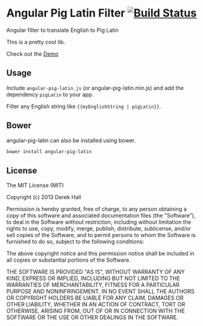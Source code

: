 # Angular Pig Latin Filter [![Build Status](https://travis-ci.org/dhallsim/angular-pig-latin.png?branch=master)](https://travis-ci.org/dhallsim/angular-pig-latin)

Angular filter to translate English to Pig Latin

This is a pretty cool lib.

Check out the [Demo](http://dhallsim.github.io/angular-pig-latin)

## Usage
Include `angular-pig-latin.js` (or angular-pig-latin.min.js) and add the dependency `pigLatin` to your app.

Filter any English string like `{{myEnglishString | pigLatin}}`.

## Bower
angular-pig-latin can also be installed using bower.

```bash
bower install angular-pig-latin
```

## License
The MIT License (MIT)

Copyright (c) 2013 Derek Hall

Permission is hereby granted, free of charge, to any person obtaining a copy of
this software and associated documentation files (the "Software"), to deal in
the Software without restriction, including without limitation the rights to
use, copy, modify, merge, publish, distribute, sublicense, and/or sell copies of
the Software, and to permit persons to whom the Software is furnished to do so,
subject to the following conditions:

The above copyright notice and this permission notice shall be included in all
copies or substantial portions of the Software.

THE SOFTWARE IS PROVIDED "AS IS", WITHOUT WARRANTY OF ANY KIND, EXPRESS OR
IMPLIED, INCLUDING BUT NOT LIMITED TO THE WARRANTIES OF MERCHANTABILITY, FITNESS
FOR A PARTICULAR PURPOSE AND NONINFRINGEMENT. IN NO EVENT SHALL THE AUTHORS OR
COPYRIGHT HOLDERS BE LIABLE FOR ANY CLAIM, DAMAGES OR OTHER LIABILITY, WHETHER
IN AN ACTION OF CONTRACT, TORT OR OTHERWISE, ARISING FROM, OUT OF OR IN
CONNECTION WITH THE SOFTWARE OR THE USE OR OTHER DEALINGS IN THE SOFTWARE.
